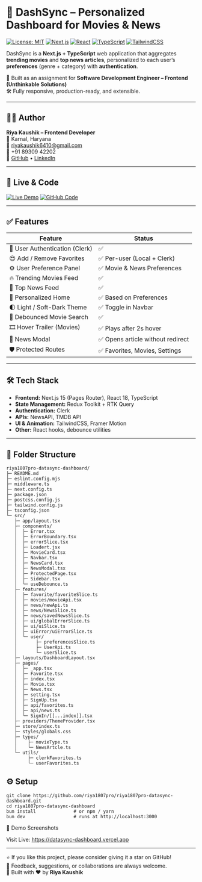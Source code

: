 # 🚀 DashSync – Personalized Dashboard for Movies & News

[![License: MIT](https://img.shields.io/badge/License-MIT-green.svg)](https://opensource.org/licenses/MIT) [![Next.js](https://img.shields.io/badge/Next.js-13-blue?logo=next.js)](https://nextjs.org/) [![React](https://img.shields.io/badge/React-18-blue?logo=react)](https://reactjs.org/) [![TypeScript](https://img.shields.io/badge/TypeScript-4.9-blue?logo=typescript)](https://www.typescriptlang.org/) [![TailwindCSS](https://img.shields.io/badge/TailwindCSS-3.3-blue?logo=tailwind-css)](https://tailwindcss.com/)

DashSync is a **Next.js + TypeScript** web application that aggregates **trending movies** and **top news articles**, personalized to each user’s **preferences** (genre + category) with **authentication**.

🙋 Built as an assignment for **Software Development Engineer – Frontend (Unthinkable Solutions)**  
🛠 Fully responsive, production-ready, and extensible.

---

## 👩‍💻 Author

**Riya Kaushik – Frontend Developer**  
📍 Karnal, Haryana  
📧 [riyakaushik6410@gmail.com](mailto:riyakaushik6410@gmail.com)  
📱 +91 89309 42202  
🔗 [GitHub](https://github.com/riya1807pro) • [LinkedIn](https://www.linkedin.com/in/riyakaushik-webdev)  

---

## 🌟 Live & Code

[![Live Demo](https://img.shields.io/badge/Live-Demo-green)](https://datasync-dashboard.vercel.app) [![GitHub Code](https://img.shields.io/badge/GitHub-Code-blue)](https://github.com/riya1807pro/riya1807pro-datasync-dashboard)

---

## ✅ Features

| Feature | Status |
|--------|--------|
| 🔐 User Authentication (Clerk) | ✅ |
| 😍 Add / Remove Favorites | ✅ Per-user (Local + Clerk) |
| ⚙ User Preference Panel | ✅ Movie & News Preferences |
| 🔥 Trending Movies Feed | ✅ |
| 📰 Top News Feed | ✅ |
| 🧠 Personalized Home | ✅ Based on Preferences |
| 🌓 Light / Soft-Dark Theme | ✅ Toggle in Navbar |
| 🔎 Debounced Movie Search | ✅ |
| 🎞 Hover Trailer (Movies) | ✅ Plays after 2s hover |
| 💬 News Modal | ✅ Opens article without redirect |
| 🛡 Protected Routes | ✅ Favorites, Movies, Settings |

---

## 🛠️ Tech Stack

- **Frontend:** Next.js 15 (Pages Router), React 18, TypeScript  
- **State Management:** Redux Toolkit + RTK Query  
- **Authentication:** Clerk  
- **APIs:** NewsAPI, TMDB API  
- **UI & Animation:** TailwindCSS, Framer Motion  
- **Other:** React hooks, debounce utilities  

---

## 📁 Folder Structure

```text
riya1807pro-datasync-dashboard/
├─ README.md
├─ eslint.config.mjs
├─ middleware.ts
├─ next.config.ts
├─ package.json
├─ postcss.config.js
├─ tailwind.config.js
├─ tsconfig.json
└─ src/
   ├─ app/layout.tsx
   ├─ components/
   │  ├─ Error.tsx
   │  ├─ ErrorBoundary.tsx
   │  ├─ errorSlice.tsx
   │  ├─ Loadert.jsx
   │  ├─ MovieCard.tsx
   │  ├─ Navbar.tsx
   │  ├─ NewsCard.tsx
   │  ├─ NewsModal.tsx
   │  ├─ ProtectedPage.tsx
   │  ├─ Sidebar.tsx
   │  └─ useDebounce.ts
   ├─ features/
   │  ├─ favorite/favoriteSlice.ts
   │  ├─ movies/movieApi.tsx
   │  ├─ news/newApi.ts
   │  ├─ news/NewsSlice.ts
   │  ├─ news/savedNewsSlice.ts
   │  ├─ ui/globalErrorSlice.ts
   │  ├─ ui/uiSlice.ts
   │  ├─ uiError/uiErrorSlice.ts
   │  └─ user/
   │       ├─ preferencesSlice.ts
   │       ├─ UserApi.ts
   │       └─ userSlice.ts
   ├─ layouts/DashboardLayout.tsx
   ├─ pages/
   │  ├─ _app.tsx
   │  ├─ Favorite.tsx
   │  ├─ index.tsx
   │  ├─ Movie.tsx
   │  ├─ News.tsx
   │  ├─ setting.tsx
   │  ├─ SignUp.tsx
   │  ├─ api/favorites.ts
   │  ├─ api/news.ts
   │  └─ SignIn/[[...index]].tsx
   ├─ providers/ThemeProvider.tsx
   ├─ store/index.ts
   ├─ styles/globals.css
   ├─ types/
   │    ├─ movieType.ts
   │    └─ NewsArtcle.ts
   └─ utils/
        ├─ clerkFavorites.ts
        └─ userFavorites.ts
```
## ⚙ Setup
```
git clone https://github.com/riya1807pro/riya1807pro-datasync-dashboard.git
cd riya1807pro-datasync-dashboard
bun install              # or npm / yarn
bun dev                  # runs at http://localhost:3000

```

📸 Demo Screenshots

Visit Live: https://datasync-dashboard.vercel.app

---

⭐ If you like this project, please consider giving it a star on GitHub!  
💬 Feedback, suggestions, or collaborations are always welcome.  
🚀 Built with ❤️ by **Riya Kaushik**
